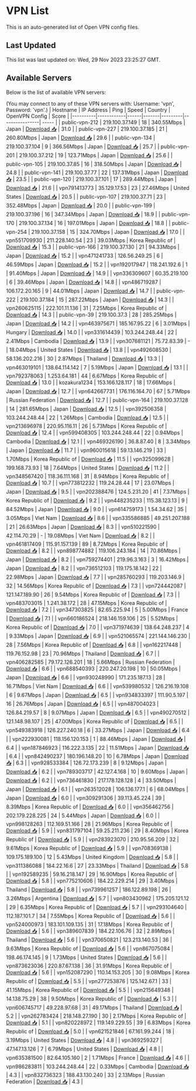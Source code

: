 # VPN List

This is an auto-generated list of Open VPN config files.

## Last Updated

This list was last updated on: Wed, 29 Nov 2023 23:25:27 GMT.

## Available Servers

Below is the list of available VPN servers:

(You may connect to any of these VPN servers with: Username: 'vpn', Password: 'vpn'.)
| Hostname | IP Address | Ping | Speed | Country | OpenVPN Config | Score |
|----------|------------|------|-------|---------|----------------| ----- |
| public-vpn-212 | 219.100.37.149 | 18 | 340.55Mbps | Japan | [Download 📥](./configs/server_0_JP.ovpn) | 31.0 |
| public-vpn-227 | 219.100.37.185 | 21 | 260.80Mbps | Japan | [Download 📥](./configs/server_1_JP.ovpn) | 29.6 |
| public-vpn-134 | 219.100.37.104 | 9 | 366.56Mbps | Japan | [Download 📥](./configs/server_2_JP.ovpn) | 25.7 |
| public-vpn-201 | 219.100.37.212 | 19 | 123.71Mbps | Japan | [Download 📥](./configs/server_3_JP.ovpn) | 25.6 |
| public-vpn-105 | 219.100.37.85 | 16 | 318.50Mbps | Japan | [Download 📥](./configs/server_4_JP.ovpn) | 24.8 |
| public-vpn-141 | 219.100.37.77 | 22 | 137.31Mbps | Japan | [Download 📥](./configs/server_5_JP.ovpn) | 23.5 |
| public-vpn-120 | 219.100.37.101 | 17 | 289.44Mbps | Japan | [Download 📥](./configs/server_6_JP.ovpn) | 21.6 |
| vpn791413773 | 35.129.17.53 | 23 | 27.46Mbps | United States | [Download 📥](./configs/server_7_US.ovpn) | 20.5 |
| public-vpn-107 | 219.100.37.71 | 23 | 352.48Mbps | Japan | [Download 📥](./configs/server_8_JP.ovpn) | 20.0 |
| public-vpn-199 | 219.100.37.196 | 16 | 347.34Mbps | Japan | [Download 📥](./configs/server_9_JP.ovpn) | 18.9 |
| public-vpn-170 | 219.100.37.134 | 16 | 197.01Mbps | Japan | [Download 📥](./configs/server_10_JP.ovpn) | 18.8 |
| public-vpn-254 | 219.100.37.158 | 15 | 324.70Mbps | Japan | [Download 📥](./configs/server_11_JP.ovpn) | 17.0 |
| vpn551709930 | 211.228.140.54 | 23 | 39.03Mbps | Korea Republic of | [Download 📥](./configs/server_12_KR.ovpn) | 15.3 |
| public-vpn-166 | 219.100.37.130 | 21 | 94.33Mbps | Japan | [Download 📥](./configs/server_13_JP.ovpn) | 15.2 |
| vpn471241733 | 126.56.249.25 | 6 | 46.59Mbps | Japan | [Download 📥](./configs/server_14_JP.ovpn) | 15.2 |
| vpn192017947 | 118.241.192.6 | 1 | 91.40Mbps | Japan | [Download 📥](./configs/server_15_JP.ovpn) | 14.9 |
| vpn336309607 | 60.35.219.100 | 6 | 39.46Mbps | Japan | [Download 📥](./configs/server_16_JP.ovpn) | 14.8 |
| vpn486719287 | 106.172.20.165 | 9 | 44.01Mbps | Japan | [Download 📥](./configs/server_17_JP.ovpn) | 14.7 |
| public-vpn-222 | 219.100.37.184 | 15 | 287.22Mbps | Japan | [Download 📥](./configs/server_18_JP.ovpn) | 14.3 |
| vpn260625115 | 222.101.11.136 | 31 | 7.25Mbps | Korea Republic of | [Download 📥](./configs/server_19_KR.ovpn) | 14.3 |
| public-vpn-39 | 219.100.37.3 | 28 | 285.25Mbps | Japan | [Download 📥](./configs/server_20_JP.ovpn) | 14.2 |
| vpn463975671 | 185.167.95.22 | 6 | 3.01Mbps | Hungary | [Download 📥](./configs/server_21_HU.ovpn) | 14.0 |
| vpn331614439 | 103.244.248.44 | 22 | 2.41Mbps | Cambodia | [Download 📥](./configs/server_22_KH.ovpn) | 13.9 |
| vpn307681121 | 75.72.83.39 | - | 18.04Mbps | United States | [Download 📥](./configs/server_23_US.ovpn) | 13.8 |
| vpn492608530 | 58.136.202.216 | 30 | 2.87Mbps | Thailand | [Download 📥](./configs/server_24_TH.ovpn) | 13.3 |
| vpn463019101 | 138.64.114.142 | 7 | 5.19Mbps | Japan | [Download 📥](./configs/server_25_JP.ovpn) | 13.1 |
| vpn792378063 | 1.253.64.181 | 44 | 6.67Mbps | Korea Republic of | [Download 📥](./configs/server_26_KR.ovpn) | 13.0 |
| kozakura1234 | 153.166.128.117 | 18 | 17.66Mbps | Japan | [Download 📥](./configs/server_27_JP.ovpn) | 12.7 |
| vpn642667731 | 176.116.164.70 | 67 | 5.71Mbps | Russian Federation | [Download 📥](./configs/server_28_RU.ovpn) | 12.7 |
| public-vpn-164 | 219.100.37.128 | 14 | 281.65Mbps | Japan | [Download 📥](./configs/server_29_JP.ovpn) | 12.5 |
| vpn392506358 | 103.244.248.44 | 22 | 1.26Mbps | Cambodia | [Download 📥](./configs/server_30_KH.ovpn) | 12.5 |
| vpn213696978 | 220.95.116.11 | 26 | 5.73Mbps | Korea Republic of | [Download 📥](./configs/server_31_KR.ovpn) | 12.4 |
| vpn599408305 | 103.244.248.44 | 22 | 0.94Mbps | Cambodia | [Download 📥](./configs/server_32_KH.ovpn) | 12.1 |
| vpn469326190 | 36.8.87.40 | 8 | 3.34Mbps | Japan | [Download 📥](./configs/server_33_JP.ovpn) | 11.7 |
| vpn960015618 | 59.13.146.219 | 33 | 1.70Mbps | Korea Republic of | [Download 📥](./configs/server_34_KR.ovpn) | 11.5 |
| vpn325099628 | 199.168.73.93 | 18 | 7.64Mbps | United States | [Download 📥](./configs/server_35_US.ovpn) | 11.2 |
| vpn348567420 | 118.36.111.168 | 31 | 8.94Mbps | Korea Republic of | [Download 📥](./configs/server_36_KR.ovpn) | 10.7 |
| vpn773812232 | 119.24.28.44 | 17 | 23.07Mbps | Japan | [Download 📥](./configs/server_37_JP.ovpn) | 9.5 |
| vpn202388476 | 124.5.231.20 | 41 | 7.37Mbps | Korea Republic of | [Download 📥](./configs/server_38_KR.ovpn) | 9.2 |
| vpn448235233 | 115.38.123.13 | 9 | 84.52Mbps | Japan | [Download 📥](./configs/server_39_JP.ovpn) | 9.0 |
| vpn614759173 | 1.54.34.62 | 35 | 3.05Mbps | Viet Nam | [Download 📥](./configs/server_40_VN.ovpn) | 8.6 |
| vpn335586885 | 49.251.207.188 | 21 | 26.63Mbps | Japan | [Download 📥](./configs/server_41_JP.ovpn) | 8.3 |
| vpn510221590 | 42.114.70.29 | - | 19.08Mbps | Viet Nam | [Download 📥](./configs/server_42_VN.ovpn) | 8.2 |
| vpn461817409 | 115.91.157.139 | 89 | 8.72Mbps | Korea Republic of | [Download 📥](./configs/server_43_KR.ovpn) | 8.2 |
| vpn898774882 | 119.106.243.184 | 14 | 70.86Mbps | Japan | [Download 📥](./configs/server_44_JP.ovpn) | 8.2 |
| vpn759274401 | 219.96.3.163 | 3 | 16.42Mbps | Japan | [Download 📥](./configs/server_45_JP.ovpn) | 8.2 |
| vpn736512103 | 119.175.18.142 | 22 | 22.98Mbps | Japan | [Download 📥](./configs/server_46_JP.ovpn) | 7.7 |
| vpn285760293 | 119.203.146.9 | 32 | 14.56Mbps | Korea Republic of | [Download 📥](./configs/server_47_KR.ovpn) | 7.3 |
| vpn724442087 | 121.147.189.90 | 26 | 9.54Mbps | Korea Republic of | [Download 📥](./configs/server_48_KR.ovpn) | 7.3 |
| vpn483703015 | 1.241.38.172 | 28 | 47.15Mbps | Korea Republic of | [Download 📥](./configs/server_49_KR.ovpn) | 7.2 |
| vpn347303825 | 82.65.225.94 | 5 | 5.00Mbps | France | [Download 📥](./configs/server_50_FR.ovpn) | 7.1 |
| vpn660186524 | 218.146.159.106 | 25 | 5.52Mbps | Korea Republic of | [Download 📥](./configs/server_51_KR.ovpn) | 7.0 |
| vpn371974639 | 138.64.248.237 | 4 | 9.33Mbps | Japan | [Download 📥](./configs/server_52_JP.ovpn) | 6.9 |
| vpn521065574 | 221.144.146.230 | 28 | 7.56Mbps | Korea Republic of | [Download 📥](./configs/server_53_KR.ovpn) | 6.8 |
| vpn162217448 | 119.76.152.98 | 23 | 70.96Mbps | Thailand | [Download 📥](./configs/server_54_TH.ovpn) | 6.7 |
| vpn406282585 | 79.172.126.201 | 18 | 5.66Mbps | Russian Federation | [Download 📥](./configs/server_55_RU.ovpn) | 6.6 |
| vpn688540393 | 220.247.20.198 | 10 | 50.05Mbps | Japan | [Download 📥](./configs/server_56_JP.ovpn) | 6.6 |
| vpn930248990 | 171.235.187.13 | 28 | 16.71Mbps | Viet Nam | [Download 📥](./configs/server_57_VN.ovpn) | 6.6 |
| vpn539980532 | 126.216.19.108 | 6 | 9.67Mbps | Japan | [Download 📥](./configs/server_58_JP.ovpn) | 6.5 |
| vpn934833397 | 111.90.5.197 | 16 | 26.76Mbps | Japan | [Download 📥](./configs/server_59_JP.ovpn) | 6.5 |
| vpn487004023 | 126.84.219.57 | 8 | 9.07Mbps | Japan | [Download 📥](./configs/server_60_JP.ovpn) | 6.5 |
| vpn490270512 | 121.148.98.107 | 25 | 47.00Mbps | Korea Republic of | [Download 📥](./configs/server_61_KR.ovpn) | 6.5 |
| vpn549383918 | 126.227.240.18 | 6 | 33.27Mbps | Japan | [Download 📥](./configs/server_62_JP.ovpn) | 6.4 |
| vpn222930081 | 118.156.120.153 | 1 | 88.46Mbps | Japan | [Download 📥](./configs/server_63_JP.ovpn) | 6.4 |
| vpn187846923 | 116.222.3.135 | 22 | 11.51Mbps | Japan | [Download 📥](./configs/server_64_JP.ovpn) | 6.4 |
| vpn842490237 | 180.196.148.20 | 10 | 6.78Mbps | Japan | [Download 📥](./configs/server_65_JP.ovpn) | 6.3 |
| vpn928533384 | 126.72.173.239 | 8 | 9.12Mbps | Japan | [Download 📥](./configs/server_66_JP.ovpn) | 6.2 |
| vpn789303717 | 42.127.4.168 | 10 | 9.60Mbps | Japan | [Download 📥](./configs/server_67_JP.ovpn) | 6.2 |
| vpn736461830 | 217.178.128.128 | 4 | 33.50Mbps | Japan | [Download 📥](./configs/server_68_JP.ovpn) | 6.1 |
| vpn263512028 | 106.136.177.1 | 6 | 68.04Mbps | Japan | [Download 📥](./configs/server_69_JP.ovpn) | 6.0 |
| vpn309291306 | 39.113.45.224 | 39 | 8.39Mbps | Korea Republic of | [Download 📥](./configs/server_70_KR.ovpn) | 6.0 |
| vpn356462756 | 202.179.228.225 | 24 | 5.44Mbps | Japan | [Download 📥](./configs/server_71_JP.ovpn) | 6.0 |
| vpn998128263 | 112.169.51.166 | 28 | 21.96Mbps | Korea Republic of | [Download 📥](./configs/server_72_KR.ovpn) | 5.9 |
| vpn831797104 | 59.25.211.236 | 29 | 8.40Mbps | Korea Republic of | [Download 📥](./configs/server_73_KR.ovpn) | 5.9 |
| vpn283923070 | 210.95.56.209 | 32 | 9.61Mbps | Korea Republic of | [Download 📥](./configs/server_74_KR.ovpn) | 5.9 |
| vpn708369138 | 109.175.189.100 | 12 | 5.43Mbps | United Kingdom | [Download 📥](./configs/server_75_GB.ovpn) | 5.8 |
| vpn311386088 | 184.22.16.6 | 27 | 23.33Mbps | Thailand | [Download 📥](./configs/server_76_TH.ovpn) | 5.8 |
| vpn192589235 | 59.16.218.147 | 29 | 16.90Mbps | Korea Republic of | [Download 📥](./configs/server_77_KR.ovpn) | 5.8 |
| vpn775210606 | 184.22.229.214 | 29 | 3.40Mbps | Thailand | [Download 📥](./configs/server_78_TH.ovpn) | 5.8 |
| vpn739961257 | 186.122.89.198 | 26 | 3.26Mbps | Argentina | [Download 📥](./configs/server_79_AR.ovpn) | 5.7 |
| vpn803430962 | 175.205.121.12 | 29 | 6.35Mbps | Korea Republic of | [Download 📥](./configs/server_80_KR.ovpn) | 5.7 |
| vpn293104640 | 112.187.101.7 | 34 | 7.55Mbps | Korea Republic of | [Download 📥](./configs/server_81_KR.ovpn) | 5.6 |
| vpn524000973 | 183.101.109.135 | 31 | 17.18Mbps | Korea Republic of | [Download 📥](./configs/server_82_KR.ovpn) | 5.6 |
| vpn389607839 | 184.22.106.76 | 32 | 2.89Mbps | Thailand | [Download 📥](./configs/server_83_TH.ovpn) | 5.6 |
| vpn370650821 | 123.213.140.53 | 36 | 9.63Mbps | Korea Republic of | [Download 📥](./configs/server_84_KR.ovpn) | 5.6 |
| vpn867075084 | 198.46.174.145 | 9 | 1.73Mbps | United States | [Download 📥](./configs/server_85_US.ovpn) | 5.6 |
| vpn873623036 | 220.87.67.138 | 36 | 31.91Mbps | Korea Republic of | [Download 📥](./configs/server_86_KR.ovpn) | 5.6 |
| vpn152087290 | 110.14.153.205 | 30 | 9.08Mbps | Korea Republic of | [Download 📥](./configs/server_87_KR.ovpn) | 5.5 |
| vpn277253876 | 125.142.67.1 | 33 | 41.15Mbps | Korea Republic of | [Download 📥](./configs/server_88_KR.ovpn) | 5.5 |
| vpn215649348 | 14.138.75.29 | 38 | 9.50Mbps | Korea Republic of | [Download 📥](./configs/server_89_KR.ovpn) | 5.3 |
| vpn606745717 | 49.228.97.68 | 31 | 49.17Mbps | Thailand | [Download 📥](./configs/server_90_TH.ovpn) | 5.2 |
| vpn262783424 | 218.148.27.190 | 30 | 2.17Mbps | Korea Republic of | [Download 📥](./configs/server_91_KR.ovpn) | 5.1 |
| vpn820228972 | 119.149.229.55 | 39 | 6.83Mbps | Korea Republic of | [Download 📥](./configs/server_92_KR.ovpn) | 5.0 |
| vpn621521846 | 67.161.99.244 | 18 | 3.19Mbps | United States | [Download 📥](./configs/server_93_US.ovpn) | 4.8 |
| vpn369259327 | 47.147.13.126 | 7 | 6.79Mbps | United States | [Download 📥](./configs/server_94_US.ovpn) | 4.8 |
| vpn635381500 | 82.64.105.160 | 2 | 1.71Mbps | France | [Download 📥](./configs/server_95_FR.ovpn) | 4.6 |
| vpn986283811 | 103.244.248.44 | 22 | 0.33Mbps | Cambodia | [Download 📥](./configs/server_96_KH.ovpn) | 4.3 |
| vpn832736323 | 188.43.130.240 | 33 | 2.13Mbps | Russian Federation | [Download 📥](./configs/server_97_RU.ovpn) | 4.3 |
